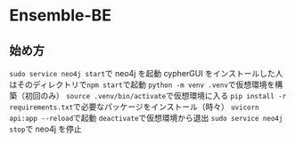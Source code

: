 # Ensemble-BE

## 始め方

`sudo service neo4j start`で neo4j を起動
cypherGUI をインストールした人はそのディレクトリで`npm start`で起動
`python -m venv .venv`で仮想環境を構築（初回のみ）
`source .venv/bin/activate`で仮想環境に入る
`pip install -r requirements.txt`で必要なパッケージをインストール（時々）
`uvicorn api:app --reload`で起動
`deactivate`で仮想環境から退出
`sudo service neo4j stop`で neo4j を停止
